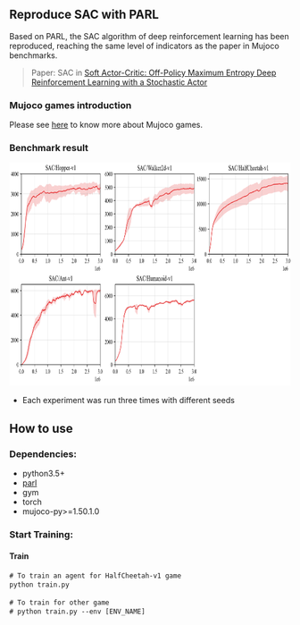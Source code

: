 ## Reproduce SAC with PARL
Based on PARL, the SAC algorithm of deep reinforcement learning has been reproduced, reaching the same level of indicators as the paper in Mujoco benchmarks.

> Paper: SAC in [Soft Actor-Critic: Off-Policy Maximum Entropy Deep Reinforcement Learning with a Stochastic Actor](https://arxiv.org/abs/1801.01290)

### Mujoco games introduction
Please see [here](https://github.com/openai/mujoco-py) to know more about Mujoco games.

### Benchmark result

<img src=".benchmark/SAC_results.png" width = "800" height ="400" alt="SAC_results"/>

+ Each experiment was run three times with different seeds

## How to use
### Dependencies:
+ python3.5+
+ [parl](https://github.com/PaddlePaddle/PARL)
+ gym
+ torch
+ mujoco-py>=1.50.1.0

### Start Training:
#### Train
```
# To train an agent for HalfCheetah-v1 game
python train.py

# To train for other game
# python train.py --env [ENV_NAME]
